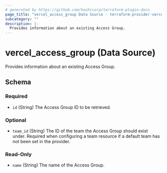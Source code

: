 ```yaml
---
# generated by https://github.com/hashicorp/terraform-plugin-docs
page_title: "vercel_access_group Data Source - terraform-provider-vercel"
subcategory: ""
description: |-
  Provides information about an existing Access Group.
---
```


# vercel_access_group (Data Source)

Provides information about an existing Access Group.



<!-- schema generated by tfplugindocs -->
## Schema

### Required

- `id` (String) The Access Group ID to be retrieved.

### Optional

- `team_id` (String) The ID of the team the Access Group should exist under. Required when configuring a team resource if a default team has not been set in the provider.

### Read-Only

- `name` (String) The name of the Access Group.
